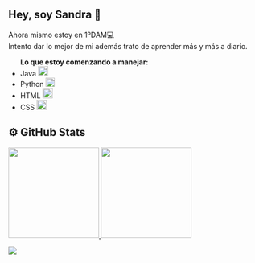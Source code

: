 ## Hey, soy Sandra 👋
 Ahora mismo estoy en 1ºDAM💻 <br>
 Intento dar lo mejor de mi además trato de aprender más y más a diario.
  <ul>
  <b>Lo que estoy comenzando a manejar:</b>
    <li>Java <img src="https://cdn-icons-png.flaticon.com/512/226/226777.png" height="20px"></li>
    <li>Python <img src="https://www.python.org/static/favicon.ico" height="18px"></li>
    <li>HTML <img src="https://static-00.iconduck.com/assets.00/html-5-icon-726x1024-evem6gg5.png" height="20px"></li>
    <li>CSS <img src="https://upload.wikimedia.org/wikipedia/commons/thumb/d/d5/CSS3_logo_and_wordmark.svg/1200px-CSS3_logo_and_wordmark.svg.png" height="20px"></li>
  </ul>

## ⚙️ GitHub Stats
<p>
<a href="https://github.com/sandradecruz">
  <img height="180em" src="https://github-readme-stats-eight-theta.vercel.app/api?username=sandradecruz&show_icons=true&theme=tokyonight&include_all_commits=true&count_private=true"/>
  <img height="180em" src="https://github-readme-stats.vercel.app/api/top-langs/?username=sandradecruz&layout=compact&theme=tokyonight"/>
</a>
</p>

<a href="https://visitcount.itsvg.in">
  <img src="https://visitcount.itsvg.in/api?id=sandracrutor&label=Profile%20Views&color=5&icon=5&pretty=true" />
</a>
